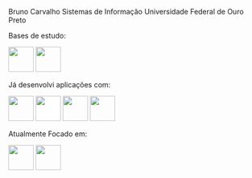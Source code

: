 Bruno Carvalho
Sistemas de Informação
Universidade Federal de Ouro Preto

<!--
**BrunoCarva1ho/BrunoCarva1ho** is a ✨ _special_ ✨ repository because its `README.md` (this file) appears on your GitHub profile.

Here are some ideas to get you started:

- 🔭 I’m currently working on ...
- 🌱 I’m currently learning ...
- 👯 I’m looking to collaborate on ...
- 🤔 I’m looking for help with ...
- 💬 Ask me about ...
- 📫 How to reach me: ...
- 😄 Pronouns: ...
- ⚡ Fun fact: ...
-->


<div>
  <div>
  <head>
    <link rel="stylesheet" href="https://cdn.jsdelivr.net/gh/devicons/devicon@v2.15.1/devicon.min.css"> 
  </head>
  
  Bases de estudo:
  <div style"display: inline">
    <img width='50' height='50' src="https://cdn.jsdelivr.net/gh/devicons/devicon/icons/c/c-original.svg" />
    <img width='50' height='50' src="https://cdn.jsdelivr.net/gh/devicons/devicon/icons/java/java-original.svg" />
  </div>

  Já desenvolvi aplicações com:
  <div>
     <img width='50' height='50' src="https://cdn.jsdelivr.net/gh/devicons/devicon/icons/python/python-original.svg" />
     <img width='50' height='50' src="https://cdn.jsdelivr.net/gh/devicons/devicon/icons/flask/flask-original-wordmark.svg"
       style="background-color:white;"/>
     <img width='50' height='50' src="https://cdn.jsdelivr.net/gh/devicons/devicon/icons/html5/html5-original.svg" />
     <img width='50' height='50' src="https://cdn.jsdelivr.net/gh/devicons/devicon/icons/css3/css3-original.svg" />
  </div>
  
  Atualmente Focado em:
  <div style="display: inline">
    <img width='50' height='50' src="https://cdn.jsdelivr.net/gh/devicons/devicon/icons/dart/dart-original.svg" />
    <img width='50' height='50' src="https://cdn.jsdelivr.net/gh/devicons/devicon/icons/flutter/flutter-original.svg" />
  </div>
  </div>
</div>

